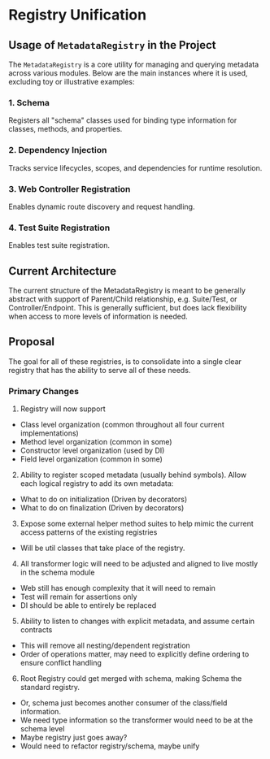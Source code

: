 # Registry Unification

## Usage of `MetadataRegistry` in the Project

The `MetadataRegistry` is a core utility for managing and querying metadata across various modules. Below are the main instances where it is used, excluding toy or illustrative examples:

### 1. Schema
Registers all "schema" classes used for binding type information for classes, methods, and properties.

### 2. Dependency Injection
Tracks service lifecycles, scopes, and dependencies for runtime resolution.

### 3. Web Controller Registration
Enables dynamic route discovery and request handling.

### 4. Test Suite Registration
Enables test suite registration.


## Current Architecture

The current structure of the MetadataRegistry is meant to be generally abstract with support of Parent/Child relationship, e.g. Suite/Test, or Controller/Endpoint.  This is generally sufficient, but does lack flexibility when access to more levels of information is needed.

## Proposal
The goal for all of these registries, is to consolidate into a single clear registry that has the ability to serve all of these needs.

### Primary Changes
1. Registry will now support
* Class level organization (common throughout all four current implementations)
* Method level organization (common in some)
* Constructor level organization (used by DI)
* Field level organization (common in some)

2. Ability to register scoped metadata (usually behind symbols). Allow each logical registry to add its own metadata:
* What to do on initialization (Driven by decorators)
* What to do on finalization (Driven by decorators)

3. Expose some external helper method suites to help mimic the current access patterns of the existing registries
* Will be util classes that take place of the registry.

4. All transformer logic will need to be adjusted and aligned to live mostly in the schema module
* Web still has enough complexity that it will need to remain
* Test will remain for assertions only
* DI should be able to entirely be replaced

5. Ability to listen to changes with explicit metadata, and assume certain contracts
* This will remove all nesting/dependent registration
* Order of operations matter, may need to explicitly define ordering to ensure conflict handling

6. Root Registry could get merged with schema, making Schema the standard registry.
* Or, schema just becomes another consumer of the class/field information.  
* We need type information so the transformer would need to be at the schema level
* Maybe registry just goes away?
* Would need to refactor registry/schema, maybe unify

